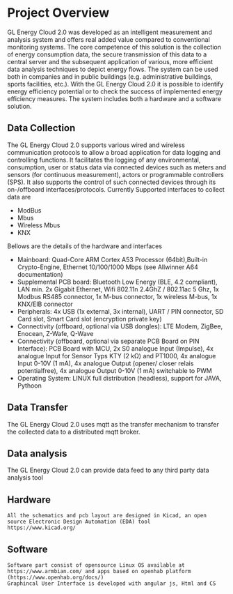# Project Overview
GL Energy Cloud 2.0 was developed as an intelligent measurement and analysis system and offers real added value compared to conventional monitoring systems. The core competence of this solution is the collection of energy consumption data, the secure transmission of this data to a central server and the subsequent application of various, more efficient data analysis techniques to depict energy flows. The system can be used both in companies and in public buildings (e.g. administrative buildings, sports facilities, etc.). With the GL Energy Cloud 2.0 it is possible to identify energy efficiency potential or to check the success of implemented energy efficiency measures. The system includes both a hardware and a software solution.

## Data Collection 
The GL Energy Cloud 2.0 supports various wired and wireless communication protocols to allow a broad application for data logging and controlling functions. It facilitates the logging of any environmental, consumption, user or status data via connected devices such as meters and sensors (for continuous measurement), actors or programmable controllers (SPS). It also supports the control of such connected devices through its on-/offboard interfaces/protocols. Currently Supported interfaces to collect data are

- ModBus
- Mbus
- Wireless Mbus
- KNX

Bellows are the details of the hardware and interfaces

- Mainboard: Quad-Core ARM Cortex A53 Processor (64bit),Built-in Crypto-Engine, Ethernet 10/100/1000 Mbps (see Allwinner A64 documentation)
- Supplemental PCB board: Bluetooth Low Energy (BLE, 4.2 compliant), LAN min. 2x Gigabit Ethernet, Wifi 802.11n 2.4GhZ / 802.11ac 5 Ghz, 1x Modbus RS485 connector, 1x M-bus connector, 1x wireless M-bus, 1x KNX/EIB connector
- Peripherals: 4x USB (1x external, 3x internal), UART / PIN connector, SD Card slot, Smart Card slot (encryption private key)
- Connectivity (offboard, optional via USB dongles): LTE Modem, ZigBee, Enocean, Z-Wafe, Q-Wave
- Connectivity (offboard, optional via separate PCB Board on PIN Interface): PCB Board with MCU, 2x S0 analogue Input (Impulse), 4x analogue   Input for Sensor Typs KTY (2 kΩ) and PT1000, 4x analogue Input 0-10V (1 mA), 4x analogue Output (opener/ closer relais potentialfree), 4x analogue Output 0-10V (1 mA) switchable to PWM
- Operating System: LINUX full distribution (headless), support for JAVA, Pythoon


## Data Transfer
The GL Energy Cloud 2.0 uses mqtt as the transfer mechanism to transfer the collected data to a distributed mqtt broker.

## Data analysis
The GL Energy Cloud 2.0 can provide data feed to any third party data analysis tool

## Hardware
    All the schematics and pcb layout are designed in Kicad, an open source Electronic Design Automation (EDA) tool 
    https://www.kicad.org/
## Software
    Software part consist of opensource Linux OS available at https://www.armbian.com/ and apps based on openhab platform (https://www.openhab.org/docs/)
    Graphincal User Interface is developed with angular js, Html and CS
